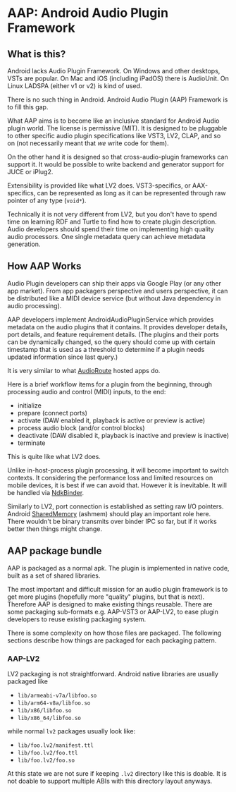 # AAP: Android Audio Plugin Framework

## What is this?

Android lacks Audio Plugin Framework. On Windows and other desktops, VSTs are popular. On Mac and iOS (including iPadOS) there is AudioUnit. On Linux LADSPA (either v1 or v2) is kind of used.

There is no such thing in Android. Android Audio Plugin (AAP) Framework is to fill this gap.

What AAP aims is to become like an inclusive standard for Android Audio plugin world. The license is permissive (MIT). It is designed to be pluggable to other specific audio plugin specifications like VST3, LV2, CLAP, and so on (not necessarily meant that *we* write code for them).

On the other hand it is designed so that cross-audio-plugin frameworks can support it. It would be possible to write backend and generator support for JUCE or iPlug2.

Extensibility is provided like what LV2 does. VST3-specifics, or AAX-specifics, can be represented as long as it can be represented through raw pointer of any type (`void*`).

Technically it is not very different from LV2, but you don't have to spend time on learning RDF and Turtle to find how to create plugin description. Audio developers should spend their time on implementing high quality audio processors. One single metadata query can achieve metadata generation.


## How AAP Works

Audio Plugin developers can ship their apps via Google Play (or any other app market). From app packagers perspective and users perspective, it can be distributed like a MIDI device service (but without Java dependency in audio processing).

AAP developers implement AndroidAudioPluginService which provides metadata on the audio plugins that it contains. It provides developer details, port details, and feature requirement details. (The plugins and their ports can be dynamically changed, so the query should come up with certain timestamp that is used as a threshold to determine if a plugin needs updated information since last query.)

It is very similar to what [AudioRoute](https://audioroute.ntrack.com/developer-guide.php) hosted apps do.

Here is a brief workflow items for a plugin from the beginning, through processing audio and control (MIDI) inputs, to the end:

- initialize
- prepare (connect ports)
- activate (DAW enabled it, playback is active or preview is active)
- process audio block (and/or control blocks)
- deactivate (DAW disabled it, playback is inactive and preview is inactive)
- terminate

This is quite like what LV2 does.

Unlike in-host-process plugin processing, it will become important to switch contexts. It considering the performance loss and limited resources on mobile devices, it is best if we can avoid that. However it is inevitable. It will be handled via [NdkBinder](https://developer.android.com/ndk/reference/group/ndk-binder).

Similarly to LV2, port connection is established as setting raw I/O pointers. Android [SharedMemory](https://developer.android.com/ndk/reference/group/memory) (ashmem) should play an important role here. There wouldn't be binary transmits over binder IPC so far, but if it works better then things might change.


## AAP package bundle

AAP is packaged as a normal apk. The plugin is implemented in native code, built as a set of shared libraries.

The most important and difficult mission for an audio plugin framework is to get more plugins (hopefully more "quality" plugins, but that is next). Therefore AAP is designed to make existing things reusable. There are some packaging sub-formats e.g. AAP-VST3 or AAP-LV2, to ease plugin developers to reuse existing packaging system.

There is some complexity on how those files are packaged. The following sections describe how things are packaged for each packaging pattern.

### AAP-LV2

LV2 packaging is not straightforward. Android native libraries are usually packaged like

- `lib/armeabi-v7a/libfoo.so`
- `lib/arm64-v8a/libfoo.so`
- `lib/x86/libfoo.so`
- `lib/x86_64/libfoo.so`

while normal `lv2` packages usually look like:

- `lib/foo.lv2/manifest.ttl`
- `lib/foo.lv2/foo.ttl`
- `lib/foo.lv2/foo.so`

At this state we are not sure if keeping `.lv2` directory like this is doable. It is not doable to support multiple ABIs with this directory layout anyways.
